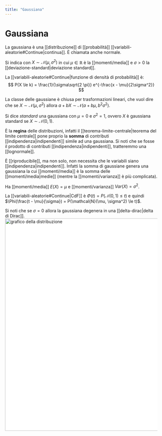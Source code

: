 ```yaml
---
title: "Gaussiana"
---
```

# Gaussiana
La gaussiana è una [[distribuzione]] di [[probabilità]] [[variabili-aleatorie#Continue|continua]]. È chiamata anche normale.

Si indica con $X \sim \mathcal{N}(\mu, \sigma^2)$ in cui $\mu \in \mathbb{R}$ è la [[momenti/media]] e $\sigma > 0$ la [[deviazione-standard|deviazione standard]].

La [[variabili-aleatorie#Continue|funzione di densità di probabilità]] è:
$$
P(X \le k) = \frac{1}{\sigma\sqrt{2 \pi}} e^{-\frac{x - \mu}{2\sigma^2}}
$$

La classe delle gaussiane è chiusa per trasformazioni lineari, che vuol dire che se $X \sim \mathcal{N}(\mu, \sigma^2)$ allora $a + bX \sim \mathcal{N}(a + b\mu, b^2\sigma^2)$.

Si dice *standard* una gaussiana con $\mu = 0$ e $\sigma^2 = 1$, ovvero $X$ è gaussiana standard se $X \sim \mathcal{N}(0, 1)$.

È la **regina** delle distribuzioni, infatti il [[teorema-limite-centrale|teorema del limite centrale]] pone proprio la **somma** di contributi [[indipendenza|indipendenti]] simile ad una gaussiana. Si noti che se fosse il prodotto di contributi [[indipendenza|indipendenti]], tratteremmo una [[lognormale]].

È [[riproducibile]], ma non solo, non necessita che le variabili siano [[indipendenza|indipendenti]]. Infatti la somma di gaussiane genera una gaussiana la cui [[momenti/media]] è la somma delle [[momenti/media|medie]] (mentre la [[momenti/varianza]] è più complicata).

Ha [[momenti/media]] $E(X) = \mu$ e [[momenti/varianza]] $Var(X) = \sigma^2$.

La [[variabili-aleatorie#Continue|CdF]] è $\Phi(t) = P(\mathcal{N}(0, 1) \le t)$ e quindi $\Phi(\frac{t - \mu}{\sigma}) = P(\mathcal{N}(\mu, \sigma^2) \le t)$.

Si noti che se $\sigma = 0$ allora la gaussiana degenera in una [[delta-dirac|delta di Dirac]].
<img src="https://upload.wikimedia.org/wikipedia/commons/thumb/2/25/The_Normal_Distribution.svg/800px-The_Normal_Distribution.svg.png" alt="grafico della distribuzione" width=700 style="background: white">
